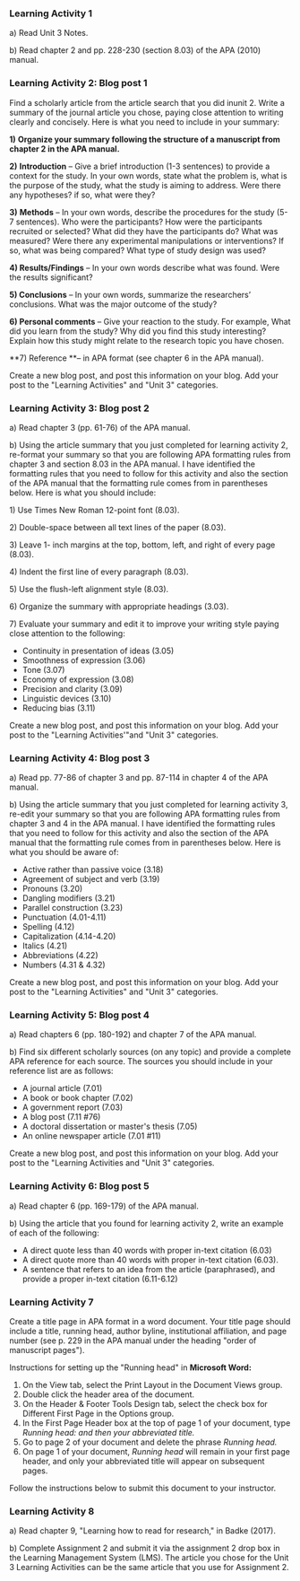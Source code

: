 ### Learning Activity 1

a\) Read Unit 3 Notes.

b\) Read chapter 2 and pp. 228-230 \(section 8.03\) of the APA \(2010\) manual.

### Learning Activity 2: Blog post 1

Find a scholarly article from the article search that you did inunit 2.  Write a summary of the journal article you chose, paying close attention to writing clearly and concisely. Here is what you need to include in your summary:

**1\)** **Organize your summary following the structure of a manuscript from chapter 2 in the APA manual.**

**2\)** **Introduction** – Give a brief introduction \(1-3 sentences\) to provide a context for the study. In your own words, state what the problem is, what is the purpose of the study, what the study is aiming to address.  Were there any hypotheses? if so, what were they?

**3\)** **Methods** – In your own words, describe the procedures for the study \(5-7 sentences\). Who were the participants? How were the participants recruited or selected?  What did they have the participants do?  What was measured? Were there any experimental manipulations or interventions? If so, what was being compared? What type of study design was used?

**4\) Results/Findings** – In your own words describe what was found. Were the results significant?

**5\) Conclusions** – In your own words, summarize the researchers’ conclusions. What was the major outcome of the study?

**6\) Personal comments** – Give your reaction to the study. For example,  What did you learn from the study? Why did you find this study interesting? Explain how this study might relate to the research topic you have chosen.

**7\) Reference **– in APA format \(see chapter 6 in the APA manual\).

Create a new blog post, and post this information on your blog.  Add your post to the "Learning Activities" and "Unit 3" categories.

### Learning Activity 3: Blog post 2

a\) Read chapter 3 \(pp. 61-76\) of the APA manual.

b\) Using the article summary that you just completed for learning activity 2, re-format your summary so that you are following APA formatting rules from chapter 3 and section 8.03 in the APA manual. I have identified the formatting rules that you need to follow for this activity and also the section of the APA manual that the formatting rule comes from in parentheses below.  Here is what you should include:

1\) Use Times New Roman 12-point font \(8.03\).

2\) Double-space between all text lines of the paper \(8.03\).

3\) Leave 1- inch margins at the top, bottom, left, and right of every page \(8.03\).

4\) Indent the first line of every paragraph \(8.03\).

5\) Use the flush-left alignment style \(8.03\).

6\) Organize the summary with appropriate headings \(3.03\).

7\) Evaluate your summary and edit it to improve your writing style paying close attention to the following:

* Continuity in presentation of ideas \(3.05\)
* Smoothness of expression \(3.06\)
* Tone \(3.07\)
* Economy of expression \(3.08\)
* Precision and clarity \(3.09\)
* Linguistic devices \(3.10\)
* Reducing bias \(3.11\)

Create a new blog post, and post this information on your blog.  Add your post to the "Learning Activities'"and "Unit 3" categories.

### Learning Activity 4: Blog post 3

a\) Read pp. 77-86 of chapter 3 and pp. 87-114 in chapter 4 of the APA manual.

b\) Using the article summary that you just completed for learning activity 3, re-edit your summary so that you are following APA formatting rules from chapter 3 and 4 in the APA manual. I have identified the formatting rules that you need to follow for this activity and also the section of the APA manual that the formatting rule comes from in parentheses below.  Here is what you should be aware of:

* Active rather than passive voice \(3.18\)
* Agreement of subject and verb \(3.19\)
* Pronouns \(3.20\)
* Dangling modifiers \(3.21\)
* Parallel construction \(3.23\)
* Punctuation \(4.01-4.11\) 
* Spelling \(4.12\)
* Capitalization \(4.14-4.20\)
* Italics \(4.21\)
* Abbreviations \(4.22\)
* Numbers \(4.31 & 4.32\)

Create a new blog post, and post this information on your blog.  Add your post to the "Learning Activities" and "Unit 3" categories.

### Learning Activity 5: Blog post 4

a\) Read chapters 6 \(pp. 180-192\) and chapter 7 of the APA manual.

b\) Find six different scholarly sources \(on any topic\) and provide a complete APA reference for each source.  The sources you should include in your reference list are as follows:

* A journal article \(7.01\)
* A book or book chapter \(7.02\)
* A government report \(7.03\)
* A blog post \(7.11 \#76\)
* A doctoral dissertation or master's thesis \(7.05\)
* An online newspaper article \(7.01 \#11\)

Create a new blog post, and post this information on your blog.  Add your post to the "Learning Activities and "Unit 3" categories.

### Learning Activity 6: Blog post 5

a\) Read chapter 6 \(pp. 169-179\) of the APA manual.

b\) Using the article that you found for learning activity 2, write an example of each of the following:

* A direct quote less than 40 words with proper in-text citation \(6.03\)
* A direct quote more than 40 words with proper in-text citation \(6.03\).
* A sentence that refers to an idea from the article \(paraphrased\), and provide a proper in-text citation \(6.11-6.12\)

### Learning Activity 7

Create a title page in APA format in a word document. Your title page should include a title, running head, author byline, institutional affiliation, and page number \(see p. 229 in the APA manual under the heading "order of manuscript pages"\).

Instructions for setting up the "Running head" in **Microsoft Word:**

1. On the View tab, select the Print Layout in the Document Views group.
2. Double click the header area of the document.
3. On the Header & Footer Tools Design tab, select the check box for Different First Page in the Options group.
4. In the First Page Header box at the top of page 1 of your document, type _Running head: and then your abbreviated title._
5. Go to page 2 of your document and delete the phrase _Running head._
6. On page 1 of your document, _Running head_ will remain in your first page header, and only your abbreviated title will appear on subsequent pages.

Follow the instructions below to submit this document to your instructor.

### Learning Activity 8

a\) Read chapter 9, "Learning how to read for research," in Badke \(2017\).

b\) Complete Assignment 2 and submit it via the assignment 2 drop box in the Learning Management System \(LMS\). The article you chose for the Unit 3 Learning Activities can be the same article that you use for Assignment 2.

